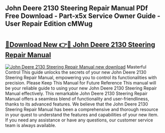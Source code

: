 ## John Deere 2130 Steering Repair Manual PDf Free Download - Part-x5x Service Owner Guide - User Repair Edition cMWug

# <h2><a href="http://bc56042.oget.top/?id=John+Deere+2130+Steering+Repair+Manual">🔗Download New 👉🔴 John Deere 2130 Steering Repair Manual</a></h2>

[![John Deere 2130 Steering Repair Manual new download](https://i.imgur.com/5g1atiW.png)](http://bc56042.oget.top/?id=John+Deere+2130+Steering+Repair+Manual)
Masterful Control This guide unlocks the secrets of your new John Deere 2130 Steering Repair Manual, empowering you to control its functionalities with precision. Please Keep This Manual for Future Reference This manual will be your reliable guide to using your new John Deere 2130 Steering Repair Manual effectively. This remarkable John Deere 2130 Steering Repair Manual offers a seamless blend of functionality and user-friendliness, thanks to its advanced features. We believe that the John Deere 2130 Steering Repair Manual has been a comprehensive and thorough resource in your quest to understand the features and capabilities of your new item. If you need any assistance or have any questions, our customer service team is always available.
